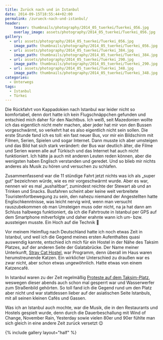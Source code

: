 ```yaml
---
title: Zurück nach und in Istanbul
date: 2014-09-15T18:55:44+02:00
permalink: /zurueck-nach-und-istanbul/
header:
    teaser: thumbnails/photography/2014_05_tuerkei/Tuerkei_056.jpg
    overlay_image: assets/photography/2014_05_tuerkei/Tuerkei_056.jpg
gallery:
  - url: assets/photography/2014_05_tuerkei/Tuerkei_056.jpg
    image_path: thumbnails/photography/2014_05_tuerkei/Tuerkei_056.jpg
  - url: assets/photography/2014_05_tuerkei/Tuerkei_384.jpg
    image_path: thumbnails/photography/2014_05_tuerkei/Tuerkei_384.jpg
  - url: assets/photography/2014_05_tuerkei/Tuerkei_290.jpg
    image_path: thumbnails/photography/2014_05_tuerkei/Tuerkei_290.jpg
  - url: assets/photography/2014_05_tuerkei/Tuerkei_348.jpg
    image_path: thumbnails/photography/2014_05_tuerkei/Tuerkei_348.jpg
categories:
  - Unterwegs
tags:
  - Istanbul
  - Türkei
---
```

Die Rückfahrt von Kappadokien nach Istanbul war leider nicht so komfortabel, 
denn dort hatte ich kein Flugschnäppchen gefunden und entschied mich daher für den Nachtbus. 
Ich weiß, seit Mazedonien wollte ich das eigentlich nicht mehr machen, aber jeder hat mir von den Bussen vorgeschwärmt, 
so verkehrt hat es also eigentlich nicht sein sollen. Die erste Stunde fand ich es toll: ein fast neuer Bus, 
vor mir ein Bildschirm mit Filmen, Serien, Spielen und sogar Internet. 
Dann musste ich aber umsteigen und das Bild hat sich stark verändert: der Bus war deutlich älter, 
die Filme und Serien waren alle auf Türkisch und das Internet hat auch nicht funktioniert. 
Ich hätte ja auch mit anderen Leuten reden können, aber die wenigsten haben Englisch verstanden und geredet. 
Und so blieb mir nichts anderes als Musik zu hören und versuchen zu schlafen.

Zusammenfassend war die 11 stündige Fahrt jetzt nichts was ich als „super gut“ bezeichnen würde, wie es mir vorgeschwärmt wurde. 
Aber es war, nennen wir es mal „aushaltbar“, zumindest reichte der Stewart ab und an Trinken und Snacks. 
Busfahren scheint aber keine weit verbreitete Touristenfortbewegung zu sein, den nahezu niemand der Angestellten hatte Englischkenntnisse, 
was leicht nervig wird, wenn man versucht rauszubekommen ob man Umsteigen muss oder nicht, 
na ja hat dann am Schluss halbwegs funktioniert, da ich die Fahrtroute in Istanbul per GPS auf dem Smartphone mitverfolgte 
und daher erahnte wann ich um- bzw. aussteigen musste. Ein Hoch auf die Technik 🙂

Vor meinem Heimflug nach Deutschland hatte ich noch etwas Zeit in Istanbul, und weil ich die Gegend meines ersten Aufenthaltes quasi auswendig kannte, 
entschied ich mich für ein Hostel in der Nähe des Taksim Platzes, auf der anderen Seite der Galatabrücke. 
Der Name meiner Unterkunft, [Stray Cat Hostel](http://www.hostelstraycat.com/), war Programm, 
denn überall im Haus waren herumstreunende Katzen. Ein wirklicher Unterschied zu draußen war es zwar nicht, aber schon etwas ungewöhnlich. 
Hatte etwas von einem Katzencafé.

In Istanbul waren zu der Zeit regelmäßig [Proteste auf dem Taksim-Platz](http://www.n-tv.de/politik/Taksim-Platz-mit-Wasserwerfern-geraeumt-article10872191.html), 
weswegen dieser abends auch schon mal gesperrt war und Wasserwerfer zum Straßenbild gehörten. 
So toll fand ich die Gegend rund um den Platz aber nicht und war stattdessen lieber auf der asiatischen Seite Istanbuls, 
mit all seinen kleinen Cafés und Gassen.

Was ich an Istanbul auch mochte, war die Musik, die in den Restaurants und Hostels gespielt wurde, 
denn durch die Dauerbeschallung mit Wind of Change, November Rain, Yesterday sowie vielen 80er und 90er fühlte man sich gleich 
in eine andere Zeit zurück versetzt 😉

{% include gallery layout="half" %}